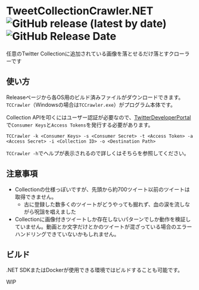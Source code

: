 # TweetCollectionCrawler.NET ![GitHub release (latest by date)](https://img.shields.io/github/v/release/rexent-gx/TweetCollectionCrawler.NET?color=green) ![GitHub Release Date](https://img.shields.io/github/release-date/rexent-gx/TweetCollectionCrawler.NET)  
任意のTwitter Collectionに追加されている画像を落とせるだけ落とすクローラーです

## 使い方
Releaseページから各OS用のビルド済みファイルがダウンロードできます。`TCCrawler`（Windowsの場合は`TCCrawler.exe`）がプログラム本体です。  

Collection APIを叩くにはユーザー認証が必要なので、[TwitterDeveloperPortal](https://developer.twitter.com/)で`Consumer Keys`と`Access Tokens`を発行する必要があります。

    TCCrawler -k <Consumer Keys> -s <Consumer Secret> -t <Access Token> -a <Access Secret> -i <Collection ID> -o <Destination Path>

`TCCrawler -h`でヘルプが表示されるので詳しくはそちらを参照してください。

## 注意事項
- Collectionの仕様っぽいですが、先頭から約700ツイート以前のツイートは取得できません。
  - 古に登録した数多くのツイートがどうやっても掘れず、血の涙を流しながら呪詛を唱えました
- Collectionに画像付きツイートしか存在しないパターンでしか動作を検証していません。動画とか文字だけとかのツイートが混ざっている場合のエラーハンドリングできていないかもしれません。

## ビルド
.NET SDKまたはDockerが使用できる環境ではビルドすることも可能です。

WIP
